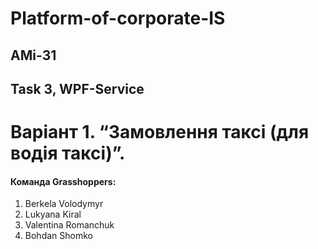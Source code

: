 # Platform-of-corporate-IS
## AMi-31

## Task 3, WPF-Service

# Варіант 1. “Замовлення таксі (для водія таксі)”. 

#### Команда Grasshoppers:
1) Berkela Volodymyr
2) Lukyana Kiral
3) Valentina Romanchuk
4) Bohdan Shomko
